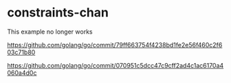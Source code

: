 # constraints-chan

This example no longer works

https://github.com/golang/go/commit/79ff663754f4238bd1fe2e56f460c2f603c71b80

https://github.com/golang/go/commit/070951c5dcc47c9cff2ad4c1ac6170a4060a4d0c

